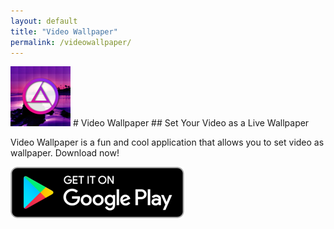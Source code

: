 ```yaml
---
layout: default
title: "Video Wallpaper"
permalink: /videowallpaper/
---
```


<img class="app-icon" src="/images/videowallpaper-icon.png"/>
# Video Wallpaper
## Set Your Video as a Live Wallpaper

Video Wallpaper is a fun and cool application that allows you to set video as wallpaper. Download now!

<div><a class="app-link" id="googleLink" href="https://play.google.com/store/apps/details?id=me.craftsapp.video.wallpaper"><img class="app-icon" src="/images/badgegoogleplay.png"/></a></div>

